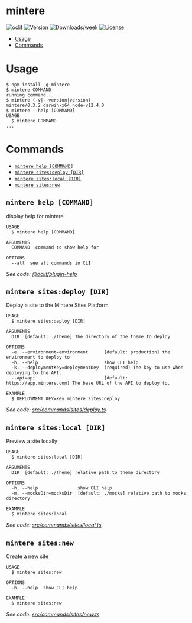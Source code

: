 mintere
=======



[![oclif](https://img.shields.io/badge/cli-oclif-brightgreen.svg)](https://oclif.io)
[![Version](https://img.shields.io/npm/v/mintere.svg)](https://npmjs.org/package/mintere)
[![Downloads/week](https://img.shields.io/npm/dw/mintere.svg)](https://npmjs.org/package/mintere)
[![License](https://img.shields.io/npm/l/mintere.svg)](https://github.com/mintere/mintere-cli/blob/master/package.json)

<!-- toc -->
* [Usage](#usage)
* [Commands](#commands)
<!-- tocstop -->
# Usage
<!-- usage -->
```sh-session
$ npm install -g mintere
$ mintere COMMAND
running command...
$ mintere (-v|--version|version)
mintere/0.3.2 darwin-x64 node-v12.4.0
$ mintere --help [COMMAND]
USAGE
  $ mintere COMMAND
...
```
<!-- usagestop -->
# Commands
<!-- commands -->
* [`mintere help [COMMAND]`](#mintere-help-command)
* [`mintere sites:deploy [DIR]`](#mintere-sitesdeploy-dir)
* [`mintere sites:local [DIR]`](#mintere-siteslocal-dir)
* [`mintere sites:new`](#mintere-sitesnew)

## `mintere help [COMMAND]`

display help for mintere

```
USAGE
  $ mintere help [COMMAND]

ARGUMENTS
  COMMAND  command to show help for

OPTIONS
  --all  see all commands in CLI
```

_See code: [@oclif/plugin-help](https://github.com/oclif/plugin-help/blob/v3.0.1/src/commands/help.ts)_

## `mintere sites:deploy [DIR]`

Deploy a site to the Mintere Sites Platform

```
USAGE
  $ mintere sites:deploy [DIR]

ARGUMENTS
  DIR  [default: ./theme] The directory of the theme to deploy

OPTIONS
  -e, --environment=environment      [default: production] the environment to deploy to
  -h, --help                         show CLI help
  -k, --deploymentKey=deploymentKey  (required) The key to use when deploying to the API.
  --api=api                          [default: https://app.mintere.com] The base URL of the API to deploy to.

EXAMPLE
  $ DEPLOYMENT_KEY=key mintere sites:deploy
```

_See code: [src/commands/sites/deploy.ts](https://github.com/mintere/mintere-cli/blob/v0.3.2/src/commands/sites/deploy.ts)_

## `mintere sites:local [DIR]`

Preview a site locally

```
USAGE
  $ mintere sites:local [DIR]

ARGUMENTS
  DIR  [default: ./theme] relative path to theme directory

OPTIONS
  -h, --help               show CLI help
  -m, --mocksDir=mocksDir  [default: ./mocks] relative path to mocks directory

EXAMPLE
  $ mintere sites:local
```

_See code: [src/commands/sites/local.ts](https://github.com/mintere/mintere-cli/blob/v0.3.2/src/commands/sites/local.ts)_

## `mintere sites:new`

Create a new site

```
USAGE
  $ mintere sites:new

OPTIONS
  -h, --help  show CLI help

EXAMPLE
  $ mintere sites:new
```

_See code: [src/commands/sites/new.ts](https://github.com/mintere/mintere-cli/blob/v0.3.2/src/commands/sites/new.ts)_
<!-- commandsstop -->
